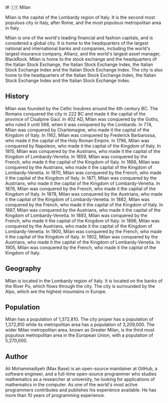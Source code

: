 l# 🇮🇹 Milan

<!-- TODO: Adding an image -->

Milan is the capital of the Lombardy region of Italy. It is the second most populous city in Italy, after Rome, and the most populous metropolitan area in Italy.

Milan is one of the world's leading financial and fashion capitals, and is considered a global city. It is home to the headquarters of the largest national and international banks and companies, including the world's largest insurance company, Allianz, and the world's largest asset manager, BlackRock. Milan is home to the stock exchange and the headquarters of the Italian Stock Exchange, the Italian Stock Exchange Index, the Italian Stock Exchange Index and the Italian Stock Exchange Index. The city is also home to the headquarters of the Italian Stock Exchange Index, the Italian Stock Exchange Index and the Italian Stock Exchange Index.

## History

Milan was founded by the Celtic Insubres around the 4th century BC. The Romans conquered the city in 222 BC and made it the capital of the province of Cisalpine Gaul. In 402 AD, Milan was conquered by the Goths, who ruled it until 568, when it was conquered by the Lombards. In 774, Milan was conquered by Charlemagne, who made it the capital of the Kingdom of Italy. In 1162, Milan was conquered by Frederick Barbarossa, who made it the capital of the Holy Roman Empire. In 1796, Milan was conquered by Napoleon, who made it the capital of the Kingdom of Italy. In 1815, Milan was conquered by the Austrians, who made it the capital of the Kingdom of Lombardy-Venetia. In 1859, Milan was conquered by the French, who made it the capital of the Kingdom of Italy. In 1866, Milan was conquered by the Austrians, who made it the capital of the Kingdom of Lombardy-Venetia. In 1870, Milan was conquered by the French, who made it the capital of the Kingdom of Italy. In 1871, Milan was conquered by the Austrians, who made it the capital of the Kingdom of Lombardy-Venetia. In 1876, Milan was conquered by the French, who made it the capital of the Kingdom of Italy. In 1878, Milan was conquered by the Austrians, who made it the capital of the Kingdom of Lombardy-Venetia. In 1882, Milan was conquered by the French, who made it the capital of the Kingdom of Italy. In 1887, Milan was conquered by the Austrians, who made it the capital of the Kingdom of Lombardy-Venetia. In 1893, Milan was conquered by the French, who made it the capital of the Kingdom of Italy. In 1896, Milan was conquered by the Austrians, who made it the capital of the Kingdom of Lombardy-Venetia. In 1900, Milan was conquered by the French, who made it the capital of the Kingdom of Italy. In 1902, Milan was conquered by the Austrians, who made it the capital of the Kingdom of Lombardy-Venetia. In 1905, Milan was conquered by the French, who made it the capital of the Kingdom of Italy.

## Geography

Milan is located in the Lombardy region of Italy. It is located on the banks of the River Po, which flows through the city. The city is surrounded by the Alps, which are the highest mountains in Europe.

## Population

Milan has a population of 1,372,810. The city proper has a population of 1,372,810 while its metropolitan area has a population of 3,209,000. The wider Milan metropolitan area, known as Greater Milan, is the third most populous metropolitan area in the European Union, with a population of 5,270,000.

## Author

Ali Mohammadiyeh (Max Base) is an open-source maintainer at GitHub, a software engineer, and a full-time open-source programmer who studies mathematics as a researcher at university, he looking for applications of mathematics in the computer. As one of the world's most active programmers contributes and publishes his experience available. He has more than 10 years of programming experience.
